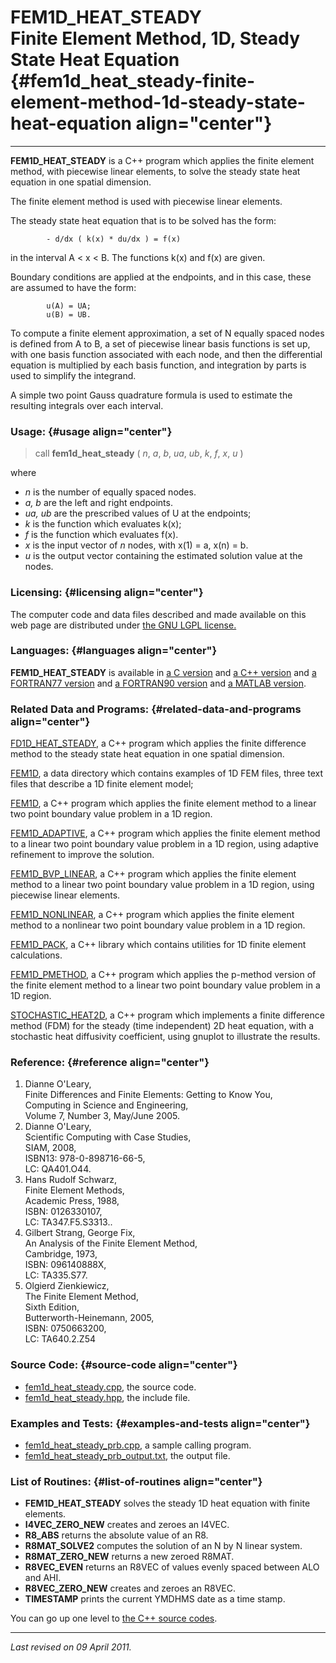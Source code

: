 FEM1D\_HEAT\_STEADY\
Finite Element Method, 1D, Steady State Heat Equation {#fem1d_heat_steady-finite-element-method-1d-steady-state-heat-equation align="center"}
=====================================================

------------------------------------------------------------------------

**FEM1D\_HEAT\_STEADY** is a C++ program which applies the finite
element method, with piecewise linear elements, to solve the steady
state heat equation in one spatial dimension.

The finite element method is used with piecewise linear elements.

The steady state heat equation that is to be solved has the form:

            - d/dx ( k(x) * du/dx ) = f(x)
          

in the interval A &lt; x &lt; B. The functions k(x) and f(x) are given.

Boundary conditions are applied at the endpoints, and in this case,
these are assumed to have the form:

            u(A) = UA;
            u(B) = UB.
          

To compute a finite element approximation, a set of N equally spaced
nodes is defined from A to B, a set of piecewise linear basis functions
is set up, with one basis function associated with each node, and then
the differential equation is multiplied by each basis function, and
integration by parts is used to simplify the integrand.

A simple two point Gauss quadrature formula is used to estimate the
resulting integrals over each interval.

### Usage: {#usage align="center"}

> call **fem1d\_heat\_steady** ( *n*, *a*, *b*, *ua*, *ub*, *k*, *f*,
> *x*, *u* )

where

-   *n* is the number of equally spaced nodes.
-   *a, b* are the left and right endpoints.
-   *ua, ub* are the prescribed values of U at the endpoints;
-   *k* is the function which evaluates k(x);
-   *f* is the function which evaluates f(x).
-   *x* is the input vector of *n* nodes, with x(1) = a, x(n) = b.
-   *u* is the output vector containing the estimated solution value at
    the nodes.

### Licensing: {#licensing align="center"}

The computer code and data files described and made available on this
web page are distributed under [the GNU LGPL
license.](../../txt/gnu_lgpl.txt)

### Languages: {#languages align="center"}

**FEM1D\_HEAT\_STEADY** is available in [a C
version](../../c_src/fem1d_heat_steady/fem1d_heat_steady.html) and [a
C++ version](../../cpp_src/fem1d_heat_steady/fem1d_heat_steady.html) and
[a FORTRAN77
version](../../f77_src/fem1d_heat_steady/fem1d_heat_steady.html) and [a
FORTRAN90 version](../../f_src/fem1d_heat_steady/fem1d_heat_steady.html)
and [a MATLAB
version](../../m_src/fem1d_heat_steady/fem1d_heat_steady.html).

### Related Data and Programs: {#related-data-and-programs align="center"}

[FD1D\_HEAT\_STEADY](../../cpp_src/fd1d_heat_steady/fd1d_heat_steady.html),
a C++ program which applies the finite difference method to the steady
state heat equation in one spatial dimension.

[FEM1D](../../data/fem1d/fem1d.html), a data directory which contains
examples of 1D FEM files, three text files that describe a 1D finite
element model;

[FEM1D](../../cpp_src/fem1d/fem1d.html), a C++ program which applies the
finite element method to a linear two point boundary value problem in a
1D region.

[FEM1D\_ADAPTIVE](../../cpp_src/fem1d_adaptive/fem1d_adaptive.html), a
C++ program which applies the finite element method to a linear two
point boundary value problem in a 1D region, using adaptive refinement
to improve the solution.

[FEM1D\_BVP\_LINEAR](../../cpp_src/fem1d_bvp_linear/fem1d_bvp_linear.html),
a C++ program which applies the finite element method to a linear two
point boundary value problem in a 1D region, using piecewise linear
elements.

[FEM1D\_NONLINEAR](../../cpp_src/fem1d_nonlinear/fem1d_nonlinear.html),
a C++ program which applies the finite element method to a nonlinear two
point boundary value problem in a 1D region.

[FEM1D\_PACK](../../cpp_src/fem1d_pack/fem1d_pack.html), a C++ library
which contains utilities for 1D finite element calculations.

[FEM1D\_PMETHOD](../../cpp_src/fem1d_pmethod/fem1d_pmethod.html), a C++
program which applies the p-method version of the finite element method
to a linear two point boundary value problem in a 1D region.

[STOCHASTIC\_HEAT2D](../../cpp_src/stochastic_heat2d/stochastic_heat2d.html),
a C++ program which implements a finite difference method (FDM) for the
steady (time independent) 2D heat equation, with a stochastic heat
diffusivity coefficient, using gnuplot to illustrate the results.

### Reference: {#reference align="center"}

1.  Dianne O'Leary,\
    Finite Differences and Finite Elements: Getting to Know You,\
    Computing in Science and Engineering,\
    Volume 7, Number 3, May/June 2005.
2.  Dianne O'Leary,\
    Scientific Computing with Case Studies,\
    SIAM, 2008,\
    ISBN13: 978-0-898716-66-5,\
    LC: QA401.O44.
3.  Hans Rudolf Schwarz,\
    Finite Element Methods,\
    Academic Press, 1988,\
    ISBN: 0126330107,\
    LC: TA347.F5.S3313..
4.  Gilbert Strang, George Fix,\
    An Analysis of the Finite Element Method,\
    Cambridge, 1973,\
    ISBN: 096140888X,\
    LC: TA335.S77.
5.  Olgierd Zienkiewicz,\
    The Finite Element Method,\
    Sixth Edition,\
    Butterworth-Heinemann, 2005,\
    ISBN: 0750663200,\
    LC: TA640.2.Z54

### Source Code: {#source-code align="center"}

-   [fem1d\_heat\_steady.cpp](fem1d_heat_steady.cpp), the source code.
-   [fem1d\_heat\_steady.hpp](fem1d_heat_steady.hpp), the include file.

### Examples and Tests: {#examples-and-tests align="center"}

-   [fem1d\_heat\_steady\_prb.cpp](fem1d_heat_steady_prb.cpp), a sample
    calling program.
-   [fem1d\_heat\_steady\_prb\_output.txt](fem1d_heat_steady_prb_output.txt),
    the output file.

### List of Routines: {#list-of-routines align="center"}

-   **FEM1D\_HEAT\_STEADY** solves the steady 1D heat equation with
    finite elements.
-   **I4VEC\_ZERO\_NEW** creates and zeroes an I4VEC.
-   **R8\_ABS** returns the absolute value of an R8.
-   **R8MAT\_SOLVE2** computes the solution of an N by N linear system.
-   **R8MAT\_ZERO\_NEW** returns a new zeroed R8MAT.
-   **R8VEC\_EVEN** returns an R8VEC of values evenly spaced between ALO
    and AHI.
-   **R8VEC\_ZERO\_NEW** creates and zeroes an R8VEC.
-   **TIMESTAMP** prints the current YMDHMS date as a time stamp.

You can go up one level to [the C++ source codes](../cpp_src.html).

------------------------------------------------------------------------

*Last revised on 09 April 2011.*
